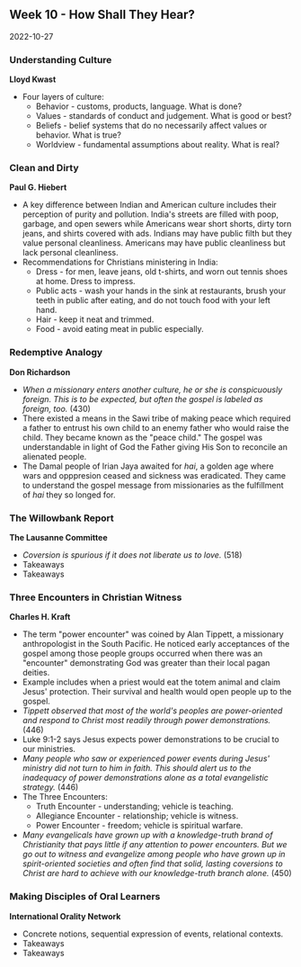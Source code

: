 ## Week 10 - How Shall They Hear?
2022-10-27

### Understanding Culture
**Lloyd Kwast**
- Four layers of culture:
	- Behavior - customs, products, language. What is done?
	- Values - standards of conduct and judgement. What is good or best?
	- Beliefs - belief systems that do no necessarily affect values or behavior. What is true?
	- Worldview - fundamental assumptions about reality. What is real?

### Clean and Dirty
**Paul G. Hiebert**
- A key difference between Indian and American culture includes their perception of purity and pollution. India's streets are filled with poop, garbage, and open sewers while Americans wear short shorts, dirty torn jeans, and shirts covered with ads. Indians may have public filth but they value personal cleanliness. Americans may have public cleanliness but lack personal cleanliness. 
- Recommendations for Christians ministering in India:
	- Dress - for men, leave jeans, old t-shirts, and worn out tennis shoes at home. Dress to impress.
	- Public acts - wash your hands in the sink at restaurants, brush your teeth in public after eating, and do not touch food with your left hand.
	- Hair - keep it neat and trimmed.
	- Food - avoid eating meat in public especially.

### Redemptive Analogy
**Don Richardson**
- *When a missionary enters another culture, he or she is conspicuously foreign. This is to be expected, but often the gospel is labeled as foreign, too.* (430)
- There existed a means in the Sawi tribe of making peace which required a father to entrust his own child to an enemy father who would raise the child. They became known as the "peace child." The gospel was understandable in light of God the Father giving His Son to reconcile an alienated people. 
- The Damal people of Irian Jaya awaited for *hai*, a golden age where wars and opppresion ceased and sickness was eradicated. They came to understand the gospel message from missionaries as the fulfillment of *hai* they so longed for.

### The Willowbank Report
**The Lausanne Committee**
- *Coversion is spurious if it does not liberate us to love.* (518)
- Takeaways
- Takeaways

### Three Encounters in Christian Witness
**Charles H. Kraft**
- The term "power encounter" was coined by Alan Tippett, a missionary anthropologist in the South Pacific. He noticed early acceptances of the gospel among those people groups occurred when there was an "encounter" demonstrating God was greater than their local pagan deities. 
- Example includes when a priest would eat the totem animal and claim Jesus' protection. Their survival and health would open people up to the gospel.
- *Tippett observed that most of the world's peoples are power-oriented and respond to Christ most readily through power demonstrations.* (446)
- Luke 9:1-2 says Jesus expects power demonstrations to be crucial to our ministries.
- *Many people who saw or experienced power events during Jesus' ministry did not turn to him in faith. This should alert us to the inadequacy of power demonstrations alone as a total evangelistic strategy.* (446)
- The Three Encounters:
	- Truth Encounter - understanding; vehicle is teaching.
	- Allegiance Encounter - relationship; vehicle is witness.
	- Power Encounter - freedom; vehicle is spiritual warfare.
- *Many evangelicals have grown up with a knowledge-truth brand of Christianity that pays little if any attention to power encounters. But we go out to witness and evangelize among people who have grown up in spirit-oriented societies and often find that solid, lasting coversions to Christ are hard to achieve with our knowledge-truth branch alone.* (450)

### Making Disciples of Oral Learners
**International Orality Network**
- Concrete notions, sequential expression of events, relational contexts.
- Takeaways
- Takeaways